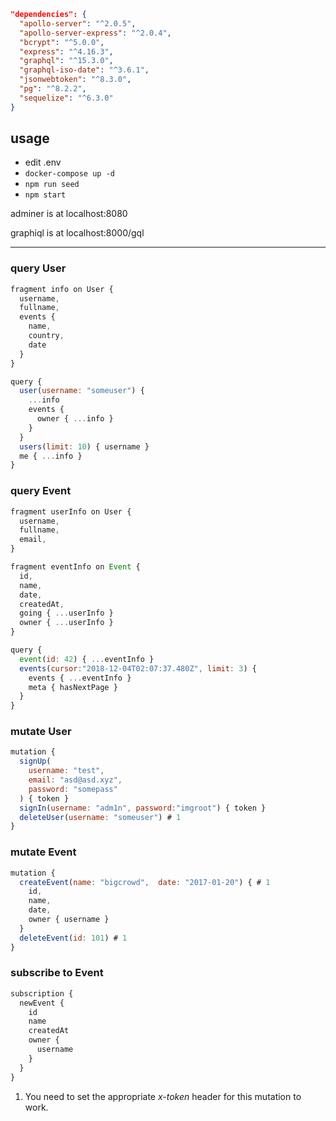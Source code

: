 ```json
"dependencies": {
  "apollo-server": "^2.0.5",
  "apollo-server-express": "^2.0.4",
  "bcrypt": "^5.0.0",
  "express": "^4.16.3",
  "graphql": "^15.3.0",
  "graphql-iso-date": "^3.6.1",
  "jsonwebtoken": "^8.3.0",
  "pg": "^8.2.2",
  "sequelize": "^6.3.0"
}
```

## usage

- edit .env
- `docker-compose up -d`
- `npm run seed`
- `npm start`

adminer is at localhost:8080

graphiql is at localhost:8000/gql

---

### query User

```js
fragment info on User {
  username,
  fullname,
  events {
    name,
    country,
    date
  }
}

query {
  user(username: "someuser") {
    ...info
    events {
      owner { ...info }
    }
  }
  users(limit: 10) { username }
  me { ...info }
}
```

### query Event

```js
fragment userInfo on User {
  username,
  fullname,
  email,
}

fragment eventInfo on Event {
  id,
  name,
  date,
  createdAt,
  going { ...userInfo }
  owner { ...userInfo }
}

query {
  event(id: 42) { ...eventInfo }
  events(cursor:"2018-12-04T02:07:37.480Z", limit: 3) {
    events { ...eventInfo }
    meta { hasNextPage }
  }
}
```

### mutate User

```js
mutation {
  signUp(
    username: "test",
    email: "asd@asd.xyz",
    password: "somepass"
  ) { token }
  signIn(username: "adm1n", password:"imgroot") { token }
  deleteUser(username: "someuser") # 1
}
```

### mutate Event

```js
mutation {
  createEvent(name: "bigcrowd",  date: "2017-01-20") { # 1
    id,
    name,
    date,
    owner { username }
  }
  deleteEvent(id: 101) # 1
}
```

### subscribe to Event

```js
subscription {
  newEvent {
    id
    name
    createdAt
    owner {
      username
    }
  }
}
```

1. You need to set the appropriate _x-token_ header for this mutation to work.
